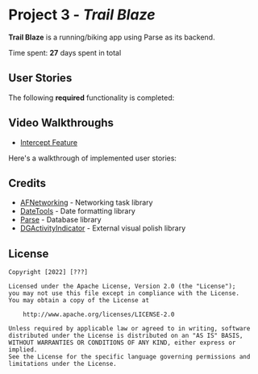 # Project 3 - *Trail Blaze*

**Trail Blaze** is a running/biking app using Parse as its backend.

Time spent: **27** days spent in total

## User Stories

The following **required** functionality is completed:

## Video Walkthroughs
- [Intercept Feature](https://pxl.cl/29mkX)

Here's a walkthrough of implemented user stories:

## Credits

- [AFNetworking](https://github.com/AFNetworking/AFNetworking) - Networking task library
- [DateTools](https://github.com/MatthewYork/DateTools) - Date formatting library
- [Parse](https://github.com/parse-community) - Database library
- [DGActivityIndicator](https://github.com/ninjaprox/DGActivityIndicatorView) - External visual polish library


## License

    Copyright [2022] [???]

    Licensed under the Apache License, Version 2.0 (the "License");
    you may not use this file except in compliance with the License.
    You may obtain a copy of the License at

        http://www.apache.org/licenses/LICENSE-2.0

    Unless required by applicable law or agreed to in writing, software
    distributed under the License is distributed on an "AS IS" BASIS,
    WITHOUT WARRANTIES OR CONDITIONS OF ANY KIND, either express or implied.
    See the License for the specific language governing permissions and
    limitations under the License.
